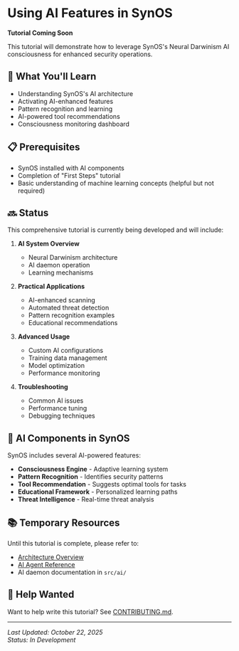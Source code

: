 # Using AI Features in SynOS

**Tutorial Coming Soon**

This tutorial will demonstrate how to leverage SynOS's Neural Darwinism AI consciousness for enhanced security operations.

## 🎯 What You'll Learn

- Understanding SynOS's AI architecture
- Activating AI-enhanced features
- Pattern recognition and learning
- AI-powered tool recommendations
- Consciousness monitoring dashboard

## 📋 Prerequisites

- SynOS installed with AI components
- Completion of "First Steps" tutorial
- Basic understanding of machine learning concepts (helpful but not required)

## 🔜 Status

This comprehensive tutorial is currently being developed and will include:

1. **AI System Overview**
   - Neural Darwinism architecture
   - AI daemon operation
   - Learning mechanisms

2. **Practical Applications**
   - AI-enhanced scanning
   - Automated threat detection
   - Pattern recognition examples
   - Educational recommendations

3. **Advanced Usage**
   - Custom AI configurations
   - Training data management
   - Model optimization
   - Performance monitoring

4. **Troubleshooting**
   - Common AI issues
   - Performance tuning
   - Debugging techniques

## 🤖 AI Components in SynOS

SynOS includes several AI-powered features:

- **Consciousness Engine** - Adaptive learning system
- **Pattern Recognition** - Identifies security patterns
- **Tool Recommendation** - Suggests optimal tools for tasks
- **Educational Framework** - Personalized learning paths
- **Threat Intelligence** - Real-time threat analysis

## 📚 Temporary Resources

Until this tutorial is complete, please refer to:
- [Architecture Overview](../../04-development/Architecture-Overview.md)
- [AI Agent Reference](../../../CLAUDE.md)
- AI daemon documentation in `src/ai/`

## 🤝 Help Wanted

Want to help write this tutorial? See [CONTRIBUTING.md](../../../CONTRIBUTING.md).

---

*Last Updated: October 22, 2025*  
*Status: In Development*
